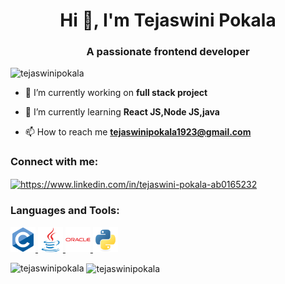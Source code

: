 <h1 align="center">Hi 👋, I'm Tejaswini Pokala</h1>
<h3 align="center">A passionate frontend developer</h3>

<p align="left"> <img src="https://komarev.com/ghpvc/?username=tejaswinipokala&label=Profile%20views&color=0e75b6&style=flat" alt="tejaswinipokala" /> </p>

- 🔭 I’m currently working on **full stack project**

- 🌱 I’m currently learning **React JS,Node JS,java**

- 📫 How to reach me **tejaswinipokala1923@gmail.com**

<h3 align="left">Connect with me:</h3>
<p align="left">
<a href="https://linkedin.com/in/https://www.linkedin.com/in/tejaswini-pokala-ab0165232" target="blank"><img align="center" src="https://raw.githubusercontent.com/rahuldkjain/github-profile-readme-generator/master/src/images/icons/Social/linked-in-alt.svg" alt="https://www.linkedin.com/in/tejaswini-pokala-ab0165232" height="30" width="40" /></a>
</p>

<h3 align="left">Languages and Tools:</h3>
<p align="left"> <a href="https://www.cprogramming.com/" target="_blank" rel="noreferrer"> <img src="https://raw.githubusercontent.com/devicons/devicon/master/icons/c/c-original.svg" alt="c" width="40" height="40"/> </a> <a href="https://www.java.com" target="_blank" rel="noreferrer"> <img src="https://raw.githubusercontent.com/devicons/devicon/master/icons/java/java-original.svg" alt="java" width="40" height="40"/> </a> <a href="https://www.oracle.com/" target="_blank" rel="noreferrer"> <img src="https://raw.githubusercontent.com/devicons/devicon/master/icons/oracle/oracle-original.svg" alt="oracle" width="40" height="40"/> </a> <a href="https://www.python.org" target="_blank" rel="noreferrer"> <img src="https://raw.githubusercontent.com/devicons/devicon/master/icons/python/python-original.svg" alt="python" width="40" height="40"/> </a> </p>

<p><img align="left" src="https://github-readme-stats.vercel.app/api/top-langs?username=tejaswinipokala&show_icons=true&locale=en&layout=compact" alt="tejaswinipokala" /></p>

<p>&nbsp;<img align="center" src="https://github-readme-stats.vercel.app/api?username=tejaswinipokala&show_icons=true&locale=en" alt="tejaswinipokala" /></p>


<!--
**TejaswiniPokala/TejaswiniPokala** is a ✨ _special_ ✨ repository because its `README.md` (this file) appears on your GitHub profile.

Here are some ideas to get you started:

- 🔭 I’m currently working on ...
- 🌱 I’m currently learning ...
- 👯 I’m looking to collaborate on ...
- 🤔 I’m looking for help with ...
- 💬 Ask me about ...
- 📫 How to reach me: ...
- 😄 Pronouns: ...
- ⚡ Fun fact: ...
-->
